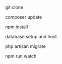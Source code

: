git clone

composer update

npm install

database setup and host

php artisan migrate

npm run watch

